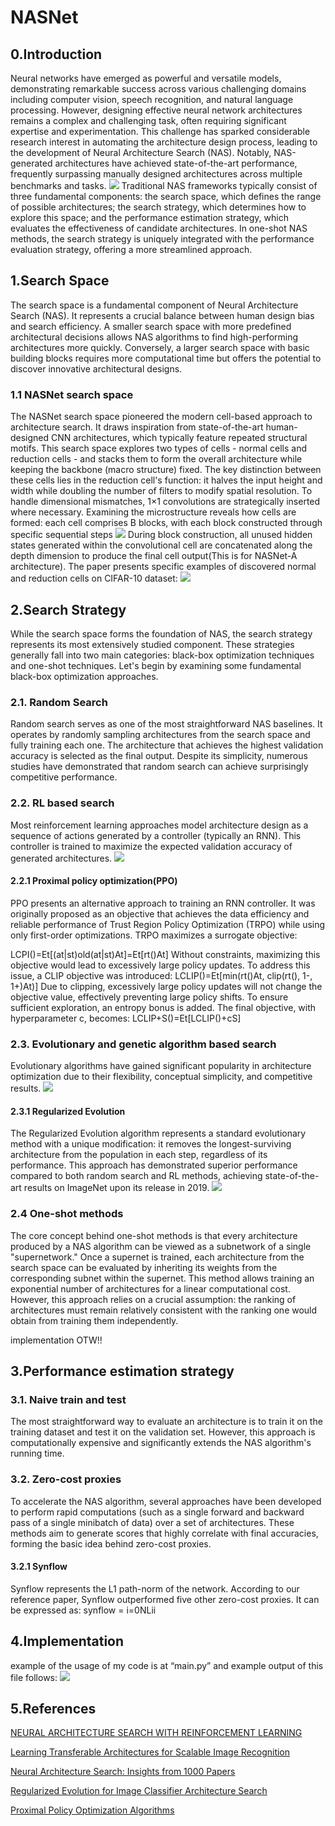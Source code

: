 # NASNet

## 0.Introduction
Neural networks have emerged as powerful and versatile models, demonstrating remarkable success across various challenging domains including computer vision, speech recognition, and natural language processing. However, designing effective neural network architectures remains a complex and challenging task, often requiring significant expertise and experimentation.
This challenge has sparked considerable research interest in automating the architecture design process, leading to the development of Neural Architecture Search (NAS). Notably, NAS-generated architectures have achieved state-of-the-art performance, frequently surpassing manually designed architectures across multiple benchmarks and tasks.
![](/imgs/overview.png)
Traditional NAS frameworks typically consist of three fundamental components: the search space, which defines the range of possible architectures; the search strategy, which determines how to explore this space; and the performance estimation strategy, which evaluates the effectiveness of candidate architectures. In one-shot NAS methods, the search strategy is uniquely integrated with the performance evaluation strategy, offering a more streamlined approach.


## 1.Search Space
The search space is a fundamental component of Neural Architecture Search (NAS). It represents a crucial balance between human design bias and search efficiency. A smaller search space with more predefined architectural decisions allows NAS algorithms to find high-performing architectures more quickly. Conversely, a larger search space with basic building blocks requires more computational time but offers the potential to discover innovative architectural designs.

### 1.1 NASNet search space
The NASNet search space pioneered the modern cell-based approach to architecture search. It draws inspiration from state-of-the-art human-designed CNN architectures, which typically feature repeated structural motifs. This search space explores two types of cells - normal cells and reduction cells - and stacks them to form the overall architecture while keeping the backbone (macro structure) fixed. The key distinction between these cells lies in the reduction cell's function: it halves the input height and width while doubling the number of filters to modify spatial resolution. To handle dimensional mismatches, 1×1 convolutions are strategically inserted where necessary.
 Examining the microstructure reveals how cells are formed: each cell comprises B blocks, with each block constructed through specific sequential steps 
![](/imgs/NASNet_Step.png)
During block construction, all unused hidden states generated within the convolutional cell are concatenated along the depth dimension to produce the final cell output(This is for NASNet-A architecture). The paper presents specific examples of discovered normal and reduction cells on CIFAR-10 dataset:
![](/imgs/NASNet_cell.png)

## 2.Search Strategy
 While the search space forms the foundation of NAS, the search strategy represents its most extensively studied component. These strategies generally fall into two main categories: black-box optimization techniques and one-shot techniques. Let's begin by examining some fundamental black-box optimization approaches.

### 2.1. Random Search
Random search serves as one of the most straightforward NAS baselines. It operates by randomly sampling architectures from the search space and fully training each one. The architecture that achieves the highest validation accuracy is selected as the final output. Despite its simplicity, numerous studies have demonstrated that random search can achieve surprisingly competitive performance.
 
### 2.2. RL based search
 Most reinforcement learning approaches model architecture design as a sequence of actions generated by a controller (typically an RNN). This controller is trained to maximize the expected validation accuracy of generated architectures.
![](/imgs/RL.png)
#### 2.2.1 Proximal policy optimization(PPO)
 PPO presents an alternative approach to training an RNN controller. It was originally proposed as an objective that achieves the data efficiency and reliable performance of Trust Region Policy Optimization (TRPO) while using only first-order optimizations.
TRPO maximizes a surrogate objective:

LCPI()=Et[(at|st)old(at|st)At]=Et[rt()At] 
Without constraints, maximizing this objective would lead to excessively large policy updates. To address this issue, a CLIP objective was introduced:
LCLIP()=Et[min(rt()At, clip(rt(), 1-, 1+)At)]
Due to clipping, excessively large policy updates will not change the objective value, effectively preventing large policy shifts. To ensure sufficient exploration, an entropy bonus is added. The final objective, with hyperparameter c, becomes:
LCLIP+S()=Et[LCLIP()+cS[](st)]

### 2.3. Evolutionary and genetic algorithm based search
Evolutionary algorithms have gained significant popularity in architecture optimization due to their flexibility, conceptual simplicity, and competitive results.
![](/imgs/evolution.png)
 
#### 2.3.1 Regularized Evolution
 The Regularized Evolution algorithm represents a standard evolutionary method with a unique modification: it removes the longest-surviving architecture from the population in each step, regardless of its performance. This approach has demonstrated superior performance compared to both random search and RL methods, achieving state-of-the-art results on ImageNet upon its release in 2019.
![](/imgs/re.png)

### 2.4 One-shot methods
 The core concept behind one-shot methods is that every architecture produced by a NAS algorithm can be viewed as a subnetwork of a single "supernetwork." Once a supernet is trained, each architecture from the search space can be evaluated by inheriting its weights from the corresponding subnet within the supernet. This method allows training an exponential number of architectures for a linear computational cost. However, this approach relies on a crucial assumption: the ranking of architectures must remain relatively consistent with the ranking one would obtain from training them independently.

implementation OTW!!


## 3.Performance estimation strategy

### 3.1. Naive train and test
 The most straightforward way to evaluate an architecture is to train it on the training dataset and test it on the validation set. However, this approach is computationally expensive and significantly extends the NAS algorithm's running time.

### 3.2. Zero-cost proxies
 To accelerate the NAS algorithm, several approaches have been developed to perform rapid computations (such as a single forward and backward pass of a single minibatch of data) over a set of architectures. These methods aim to generate scores that highly correlate with final accuracies, forming the basic idea behind zero-cost proxies.

#### 3.2.1 Synflow
 Synflow represents the L1 path-norm of the network. According to our reference paper, Synflow outperformed five other zero-cost proxies. It can be expressed as:
synflow = i=0NLii

## 4.Implementation
example of the usage of my code is at “main.py” and example output of this file follows:
![](/imgs/result.png)
## 5.References

[NEURAL ARCHITECTURE SEARCH WITH REINFORCEMENT LEARNING](https://arxiv.org/pdf/1611.01578)

[Learning Transferable Architectures for Scalable Image Recognition](https://arxiv.org/pdf/1707.07012)

[Neural Architecture Search: Insights from 1000 Papers](https://arxiv.org/pdf/2301.08727)

[Regularized Evolution for Image Classifier Architecture Search](https://arxiv.org/pdf/1802.01548)

[Proximal Policy Optimization Algorithms](https://arxiv.org/pdf/1707.06347)


